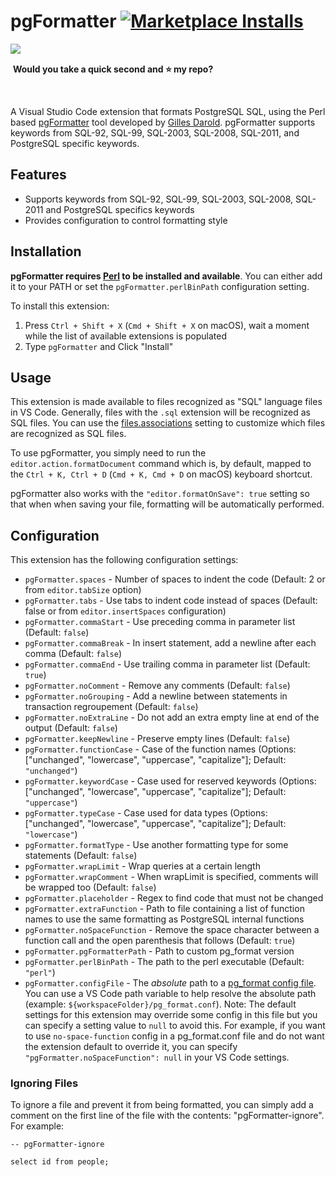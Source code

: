 # pgFormatter [![Marketplace Installs](https://img.shields.io/visual-studio-marketplace/i/bradymholt.pgformatter.svg)](https://marketplace.visualstudio.com/items?itemName=bradymholt.pgformatter#overview) 

<img align="left" src="https://user-images.githubusercontent.com/759811/210273710-b13913e2-0a71-4d9d-94da-1fe538b8a73e.gif"/>

<br/>

 &nbsp;**Would you take a quick second and ⭐️ my repo?**

<br/>


A Visual Studio Code extension that formats PostgreSQL SQL, using the Perl based [pgFormatter](https://github.com/darold/pgFormatter) tool developed by [Gilles Darold](https://github.com/darold).  pgFormatter supports keywords from SQL-92, SQL-99, SQL-2003, SQL-2008, SQL-2011, and PostgreSQL specific keywords.

## Features

* Supports keywords from SQL-92, SQL-99, SQL-2003, SQL-2008, SQL-2011 and PostgreSQL specifics keywords
* Provides configuration to control formatting style

## Installation

**pgFormatter requires [Perl](https://www.perl.org/) to be installed and available**. You can either add it to your PATH or set the `pgFormatter.perlBinPath` configuration setting.

To install this extension:

1. Press `Ctrl + Shift + X` (`Cmd + Shift + X` on macOS), wait a moment while the list of available extensions is populated
2. Type `pgFormatter` and Click "Install"

## Usage

This extension is made available to files recognized as "SQL" language files in VS Code. Generally, files with the `.sql` extension will be recognized as SQL files. You can use the [files.associations](https://code.visualstudio.com/updates/vMarch#_file-to-language-association) setting to customize which files are recognized as SQL files.

To use pgFormatter, you simply need to run the `editor.action.formatDocument` command which is, by default, mapped to the `Ctrl + K, Ctrl + D` (`Cmd + K, Cmd + D` on macOS) keyboard shortcut.

pgFormatter also works with the `"editor.formatOnSave": true` setting so that when when saving your file, formatting will be automatically performed.

## Configuration

This extension has the following configuration settings:

* `pgFormatter.spaces` - Number of spaces to indent the code (Default: 2 or from `editor.tabSize` option)
* `pgFormatter.tabs` - Use tabs to indent code instead of spaces (Default: false or from `editor.insertSpaces` configuration)
* `pgFormatter.commaStart` - Use preceding comma in parameter list (Default: `false`)
* `pgFormatter.commaBreak` - In insert statement, add a newline after each comma (Default: `false`)
* `pgFormatter.commaEnd` - Use trailing comma in parameter list (Default: `true`)
* `pgFormatter.noComment` - Remove any comments (Default: `false`)
* `pgFormatter.noGrouping` - Add a newline between statements in transaction regroupement (Default: `false`)
* `pgFormatter.noExtraLine` - Do not add an extra empty line at end of the output (Default: `false`)
* `pgFormatter.keepNewline` - Preserve empty lines (Default: `false`)
* `pgFormatter.functionCase` - Case of the function names (Options: ["unchanged", "lowercase", "uppercase", "capitalize"]; Default: `"unchanged"`)
* `pgFormatter.keywordCase` - Case used for reserved keywords (Options: ["unchanged", "lowercase", "uppercase", "capitalize"]; Default: `"uppercase"`)
* `pgFormatter.typeCase` - Case used for data types (Options: ["unchanged", "lowercase", "uppercase", "capitalize"]; Default: `"lowercase"`)
* `pgFormatter.formatType` - Use another formatting type for some statements (Default: `false`)
* `pgFormatter.wrapLimit` - Wrap queries at a certain length
* `pgFormatter.wrapComment` - When wrapLimit is specified, comments will be wrapped too (Default: `false`)
* `pgFormatter.placeholder` - Regex to find code that must not be changed
* `pgFormatter.extraFunction` - Path to file containing a list of function names to use the same formatting as PostgreSQL internal functions
* `pgFormatter.noSpaceFunction` - Remove the space character between a function call and the open parenthesis that follows (Default: `true`)
* `pgFormatter.pgFormatterPath` - Path to custom pg_format version
* `pgFormatter.perlBinPath` - The path to the perl executable (Default: `"perl"`)
* `pgFormatter.configFile` - The _absolute_ path to a [pg_format config file](https://github.com/darold/pgFormatter/blob/master/README).  You can use a VS Code path variable to help resolve the absolute path (example: `${workspaceFolder}/pg_format.conf`).  Note: The default settings for this extension may override some config in this file but you can specify a setting value to `null` to avoid this.  For example, if you want to use `no-space-function` config in a pg_format.conf file and do not want the extension default to override it, you can specify `"pgFormatter.noSpaceFunction": null` in your VS Code settings.

### Ignoring Files

To ignore a file and prevent it from being formatted, you can simply add a comment on the first line of the file with the contents: "pgFormatter-ignore". For example:

```
-- pgFormatter-ignore

select id from people;
```
